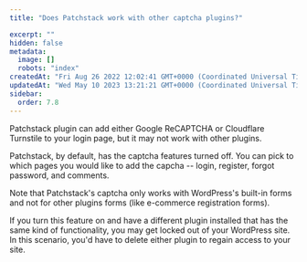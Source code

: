 ```yaml
---
title: "Does Patchstack work with other captcha plugins?"

excerpt: ""
hidden: false
metadata: 
  image: []
  robots: "index"
createdAt: "Fri Aug 26 2022 12:02:41 GMT+0000 (Coordinated Universal Time)"
updatedAt: "Wed May 10 2023 13:21:21 GMT+0000 (Coordinated Universal Time)"
sidebar:
  order: 7.8
---
```

Patchstack plugin can add either Google ReCAPTCHA or Cloudflare Turnstile to your login page, but it may not work with other plugins.

Patchstack, by default, has the captcha features turned off. You can pick to which pages you would like to add the capcha -- login, register, forgot password, and comments.

Note that Patchstack's captcha only works with WordPress's built-in forms and not for other plugins forms (like e-commerce registration forms).

If you turn this feature on and have a different plugin installed that has the same kind of functionality, you may get locked out of your WordPress site. In this scenario, you'd have to delete either plugin to regain access to your site.
